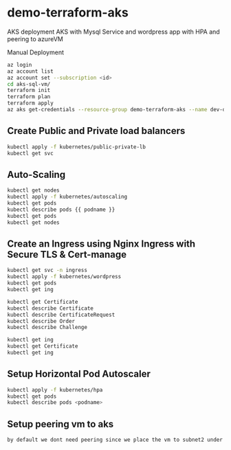 # demo-terraform-aks
AKS deployment AKS with Mysql Service and wordpress app with HPA and peering to azureVM


Manual Deployment
```bash
az login
az account list
az account set --subscription <id>
cd aks-sql-vm/
terraform init
terraform plan
terraform apply
az aks get-credentials --resource-group demo-terraform-aks --name dev-demo
```

## Create Public and Private load balancers

```bash
kubectl apply -f kubernetes/public-private-lb
kubectl get svc

```

## Auto-Scaling

```bash
kubectl get nodes
kubectl apply -f kubernetes/autoscaling
kubectl get pods
kubectl describe pods {{ podname }}
kubectl get pods
kubectl get nodes
```

## Create an Ingress using Nginx Ingress with Secure TLS & Cert-manage

```bash
kubectl get svc -n ingress
kubectl apply -f kubernetes/wordpress
kubectl get pods
kubectl get ing

kubectl get Certificate
kubectl describe Certificate
kubectl describe CertificateRequest
kubectl describe Order
kubectl describe Challenge

kubectl get ing
kubectl get Certificate
kubectl get ing
```

## Setup Horizontal Pod Autoscaler

```bash
kubectl apply -f kubernetes/hpa
kubectl get pods 
kubectl describe pods <podname>
```


## Setup peering vm to aks

```bash
by default we dont need peering since we place the vm to subnet2 under the same VNet
```